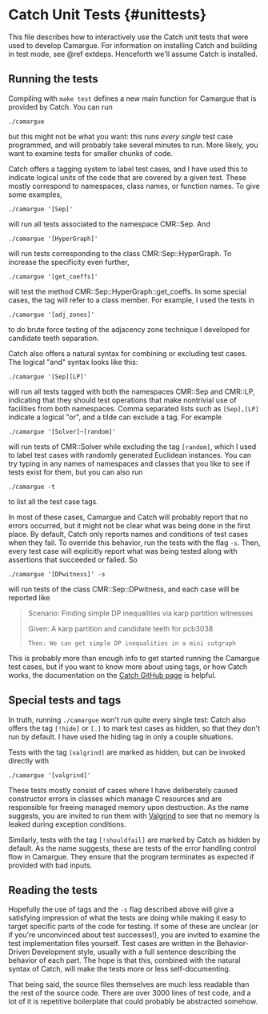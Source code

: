 Catch Unit Tests	{#unittests}
=================

This file describes how to interactively use the Catch unit tests that were
used to develop Camargue. For information on installing Catch and
building in test mode, see @ref extdeps. Henceforth we'll assume Catch
is installed.

Running the tests
------------------

Compiling with `make test` defines a new main function for Camargue
that is provided by Catch. You can run

    ./camargue

but this might not be what you want: this runs *every single* test
case programmed, and will probably take several minutes to run. More
likely, you want to examine tests for smaller chunks of code.

Catch offers a tagging system to label test
cases, and I have used this to indicate logical units of the code that
are covered by a given test. These mostly correspond to namespaces,
class names, or function names. To give some examples,

    ./camargue '[Sep]'

will run all tests associated to the namespace CMR::Sep. And

    ./camargue '[HyperGraph]'

will run tests corresponding to the class CMR::Sep::HyperGraph. To
increase the specificity even further,

    ./camargue '[get_coeffs]'

will test the method CMR::Sep::HyperGraph::get_coeffs. In some special
cases, the tag will refer to a class member. For example, I used the
tests in

    ./camargue '[adj_zones]'

to do brute force testing of the adjacency zone technique I developed
for candidate teeth separation.

Catch also offers a natural syntax for combining or excluding test
cases. The logical "and" syntax looks like this:

    ./camargue '[Sep][LP]'

will run all tests tagged with both the namespaces CMR::Sep and
CMR::LP, indicating that they should test operations that make
nontrivial use of facilities from both namespaces. Comma separated
lists such as `[Sep],[LP]` indicate a logical "or", and a tilde can
exclude a tag. For example

    ./camargue '[Solver]~[random]'

will run tests of CMR::Solver while excluding the tag `[random]`,
which I used to label test cases with randomly generated Euclidean
instances. You can try typing in any names of namespaces and classes
that you like to see if tests exist for them, but you can also run

    ./camargue -t

to list all the test case tags. 

In most of these cases, Camargue and Catch will probably report that
no errors occurred, but it might not be clear what was being done in
the first place. By default, Catch only reports names and conditions
of test cases when they fail. To override this behavior, run the tests
with the flag `-s`. Then, every test case will explicitly report what
was being tested along with assertions that succeeded or failed. So

    ./camargue '[DPwitness]' -s

will run tests of the class CMR::Sep::DPwitness, and each case will be
reported like

> Scenario: Finding simple DP inequalities via karp partition witnesses
>
>    Given: A karp partition and candidate teeth for pcb3038
>
>     Then: We can get simple DP inequalities in a mini cutgraph


This is probably more than enough info to get started running the
Camargue test cases, but if you want to know more about using tags, or
how Catch works, the documentation on the [Catch GitHub
page](https://github.com/philsquared/Catch) is helpful.

Special tests and tags
-----------------------

In truth, running `./camargue` won't run quite every single test:
Catch also offers the tag `[!hide]` or `[.]` to mark test cases as hidden, so
that they don't run by default. I have used the hiding tag in only a
couple situations.

Tests with the tag `[valgrind]` are marked as hidden, but can be
invoked directly with

    ./camargue '[valgrind]'

These tests mostly consist of cases where I have deliberately caused
constructor errors in classes which manage C resources and are
responsible for freeing managed memory upon destruction. As the name
suggests, you are invited to run them with
[Valgrind](http://valgrind.org/) to see that no memory is leaked
during exception conditions.

Similarly, tests with the tag `[!shouldfail]` are marked by Catch as
hidden by default. As the name suggests, these are tests of the error
handling control flow in Camargue. They ensure that the program
terminates as expected if provided with bad inputs. 


Reading the tests
-------------------------

Hopefully the use of tags and the `-s` flag described above will give
a satisfying impression of what the tests are doing while making it
easy to target specific parts of the code for testing. If some of
these are unclear (or if you're unconvinced about test successes!),
you are invited to examine the test implementation files
yourself. Test cases are written in the Behavior-Driven Development
style, usually with a full sentence describing the behavior of each
part. The hope is that this, combined with the natural syntax of
Catch, will make the tests more or less self-documenting.

That being said, the source files themselves are much less readable
than the rest of the source code. There are over 3000 lines of test
code, and a lot of it is repetitive boilerplate that could probably be
abstracted somehow. 